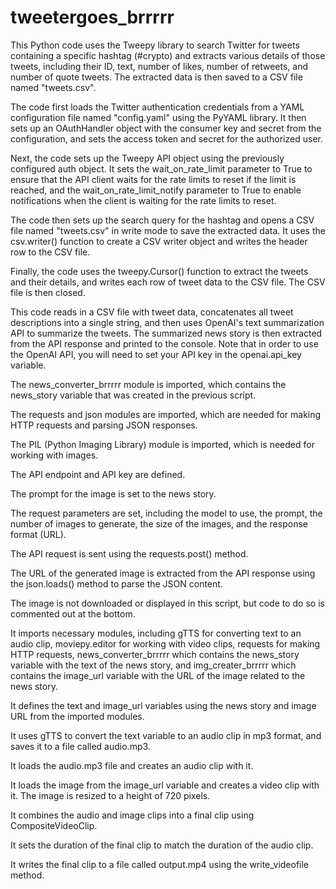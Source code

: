 # tweetergoes_brrrrr


This Python code uses the Tweepy library to search Twitter for tweets containing a specific hashtag (#crypto) and extracts various details of those tweets, including their ID, text, number of likes, number of retweets, and number of quote tweets. The extracted data is then saved to a CSV file named "tweets.csv".

The code first loads the Twitter authentication credentials from a YAML configuration file named "config.yaml" using the PyYAML library. It then sets up an OAuthHandler object with the consumer key and secret from the configuration, and sets the access token and secret for the authorized user.

Next, the code sets up the Tweepy API object using the previously configured auth object. It sets the wait_on_rate_limit parameter to True to ensure that the API client waits for the rate limits to reset if the limit is reached, and the wait_on_rate_limit_notify parameter to True to enable notifications when the client is waiting for the rate limits to reset.

The code then sets up the search query for the hashtag and opens a CSV file named "tweets.csv" in write mode to save the extracted data. It uses the csv.writer() function to create a CSV writer object and writes the header row to the CSV file.

Finally, the code uses the tweepy.Cursor() function to extract the tweets and their details, and writes each row of tweet data to the CSV file. The CSV file is then closed.



This code reads in a CSV file with tweet data, concatenates all tweet descriptions into a single string, and then uses OpenAI's text summarization API to summarize the tweets. The summarized news story is then extracted from the API response and printed to the console. Note that in order to use the OpenAI API, you will need to set your API key in the openai.api_key variable.


The news_converter_brrrrr module is imported, which contains the news_story variable that was created in the previous script.

The requests and json modules are imported, which are needed for making HTTP requests and parsing JSON responses.

The PIL (Python Imaging Library) module is imported, which is needed for working with images.

The API endpoint and API key are defined.

The prompt for the image is set to the news story.

The request parameters are set, including the model to use, the prompt, the number of images to generate, the size of the images, and the response format (URL).

The API request is sent using the requests.post() method.

The URL of the generated image is extracted from the API response using the json.loads() method to parse the JSON content.

The image is not downloaded or displayed in this script, but code to do so is commented out at the bottom.


It imports necessary modules, including gTTS for converting text to an audio clip, moviepy.editor for working with video clips, requests for making HTTP requests, news_converter_brrrrr which contains the news_story variable with the text of the news story, and img_creater_brrrrr which contains the image_url variable with the URL of the image related to the news story.

It defines the text and image_url variables using the news story and image URL from the imported modules.

It uses gTTS to convert the text variable to an audio clip in mp3 format, and saves it to a file called audio.mp3.

It loads the audio.mp3 file and creates an audio clip with it.

It loads the image from the image_url variable and creates a video clip with it. The image is resized to a height of 720 pixels.

It combines the audio and image clips into a final clip using CompositeVideoClip.

It sets the duration of the final clip to match the duration of the audio clip.

It writes the final clip to a file called output.mp4 using the write_videofile method.

